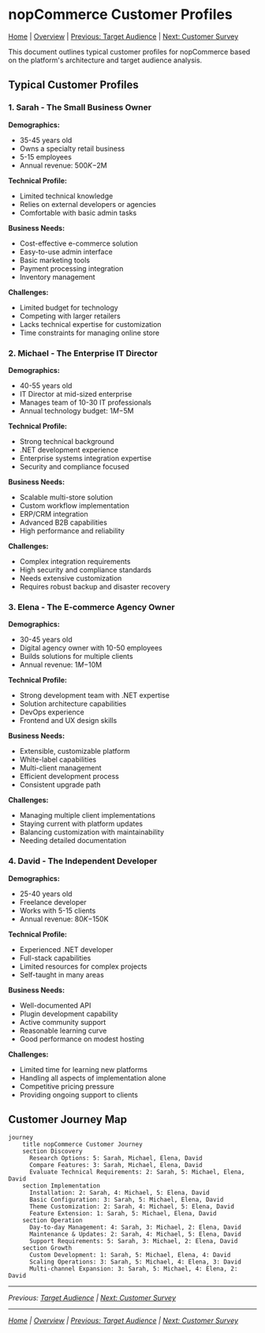 # nopCommerce Customer Profiles

[Home](../../index.md) | [Overview](index.md) | [Previous: Target Audience](target-audience.md) | [Next: Customer Survey](customer-survey.md)

This document outlines typical customer profiles for nopCommerce based on the platform's architecture and target audience analysis.

## Typical Customer Profiles

### 1. Sarah - The Small Business Owner

**Demographics:**
- 35-45 years old
- Owns a specialty retail business
- 5-15 employees
- Annual revenue: $500K-$2M

**Technical Profile:**
- Limited technical knowledge
- Relies on external developers or agencies
- Comfortable with basic admin tasks

**Business Needs:**
- Cost-effective e-commerce solution
- Easy-to-use admin interface
- Basic marketing tools
- Payment processing integration
- Inventory management

**Challenges:**
- Limited budget for technology
- Competing with larger retailers
- Lacks technical expertise for customization
- Time constraints for managing online store

### 2. Michael - The Enterprise IT Director

**Demographics:**
- 40-55 years old
- IT Director at mid-sized enterprise
- Manages team of 10-30 IT professionals
- Annual technology budget: $1M-$5M

**Technical Profile:**
- Strong technical background
- .NET development experience
- Enterprise systems integration expertise
- Security and compliance focused

**Business Needs:**
- Scalable multi-store solution
- Custom workflow implementation
- ERP/CRM integration
- Advanced B2B capabilities
- High performance and reliability

**Challenges:**
- Complex integration requirements
- High security and compliance standards
- Needs extensive customization
- Requires robust backup and disaster recovery

### 3. Elena - The E-commerce Agency Owner

**Demographics:**
- 30-45 years old
- Digital agency owner with 10-50 employees
- Builds solutions for multiple clients
- Annual revenue: $1M-$10M

**Technical Profile:**
- Strong development team with .NET expertise
- Solution architecture capabilities
- DevOps experience
- Frontend and UX design skills

**Business Needs:**
- Extensible, customizable platform
- White-label capabilities
- Multi-client management
- Efficient development process
- Consistent upgrade path

**Challenges:**
- Managing multiple client implementations
- Staying current with platform updates
- Balancing customization with maintainability
- Needing detailed documentation

### 4. David - The Independent Developer

**Demographics:**
- 25-40 years old
- Freelance developer
- Works with 5-15 clients
- Annual revenue: $80K-$150K

**Technical Profile:**
- Experienced .NET developer
- Full-stack capabilities
- Limited resources for complex projects
- Self-taught in many areas

**Business Needs:**
- Well-documented API
- Plugin development capability
- Active community support
- Reasonable learning curve
- Good performance on modest hosting

**Challenges:**
- Limited time for learning new platforms
- Handling all aspects of implementation alone
- Competitive pricing pressure
- Providing ongoing support to clients

## Customer Journey Map

```mermaid
journey
    title nopCommerce Customer Journey
    section Discovery
      Research Options: 5: Sarah, Michael, Elena, David
      Compare Features: 3: Sarah, Michael, Elena, David
      Evaluate Technical Requirements: 2: Sarah, 5: Michael, Elena, David
    section Implementation
      Installation: 2: Sarah, 4: Michael, 5: Elena, David
      Basic Configuration: 3: Sarah, 5: Michael, Elena, David
      Theme Customization: 2: Sarah, 4: Michael, 5: Elena, David
      Feature Extension: 1: Sarah, 5: Michael, Elena, David
    section Operation
      Day-to-day Management: 4: Sarah, 3: Michael, 2: Elena, David
      Maintenance & Updates: 2: Sarah, 4: Michael, 5: Elena, David
      Support Requirements: 5: Sarah, 3: Michael, 2: Elena, David
    section Growth
      Custom Development: 1: Sarah, 5: Michael, Elena, 4: David
      Scaling Operations: 3: Sarah, 5: Michael, 4: Elena, 3: David
      Multi-channel Expansion: 3: Sarah, 5: Michael, 4: Elena, 2: David
```

---

*Previous: [Target Audience](target-audience.md) | [Next: Customer Survey](customer-survey.md)*

---

*[Home](../../index.md) | [Overview](index.md) | [Previous: Target Audience](target-audience.md) | [Next: Customer Survey](customer-survey.md)*